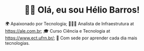 <h1 align="center">👋🏻 Olá, eu sou Hélio Barros!</h1>


🌍 Apaixonado por Tecnologia;
👩🏼‍💻 Analista de Infraestrutura at https://ale.com.br;
🎓 Curso Ciência e Tecnologia at https://www.ect.ufrn.br/;
🚀 Com sede por aprender cada dia mais tecnologias.

<!--
**helio-barros/helio-barros** is a ✨ _special_ ✨ repository because its `README.md` (this file) appears on your GitHub profile.

Here are some ideas to get you started:

- 🔭 I’m currently working on ...
- 🌱 I’m currently learning ...
- 👯 I’m looking to collaborate on ...
- 🤔 I’m looking for help with ...
- 💬 Ask me about ...
- 📫 How to reach me: ...
- 😄 Pronouns: ...
- ⚡ Fun fact: ...
-->

